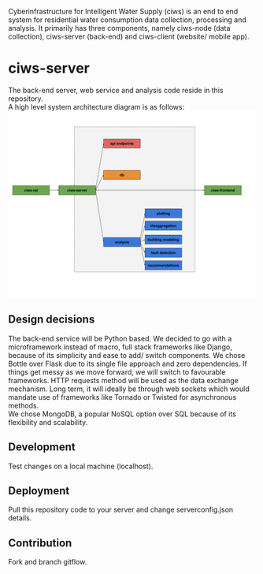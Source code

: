 Cyberinfrastructure for Intelligent Water Supply (ciws) is an end to end system for residential water consumption data collection, processing and analysis. It primarily has three components, namely ciws-node (data collection), ciws-server (back-end) and ciws-client (website/ mobile app).

# ciws-server
The back-end server, web service and analysis code reside in this repository. <br />
A high level system architecture diagram is as follows: 
![alt tag](https://github.com/UCHIC/ciws-server/blob/master/figs/CIWS_server_fig.png)

## Design decisions
The back-end service will be Python based. We decided to go with a microframework instead of macro, full stack frameworks like Django, because of its simplicity and ease to add/ switch components. We chose Bottle over Flask due to its single file approach and zero dependencies. If things get messy as we move forward, we will switch to favourable frameworks. HTTP requests method will be used as the data exchange mechanism. Long term, it will ideally be through web sockets which would mandate use of frameworks like Tornado or Twisted for asynchronous methods. <br />
We chose MongoDB, a popular NoSQL option over SQL because of its flexibility and scalability. 

## Development
Test changes on a local machine (localhost).

## Deployment
Pull this repository code to your server and change serverconfig.json details.

## Contribution
Fork and branch gitflow.

